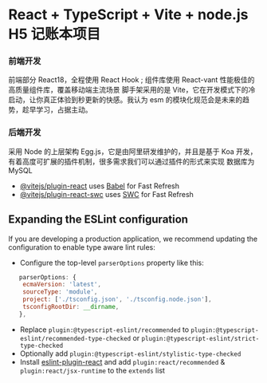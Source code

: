 # React + TypeScript + Vite + node.js H5 记账本项目

### 前端开发

前端部分 React18，全程使用 React Hook ;
组件库使用 React-vant 性能极佳的高质量组件库，覆盖移动端主流场景
脚手架采用的是 Vite，它在开发模式下的冷启动，让你真正体验到秒更新的快感。我认为 esm 的模块化规范会是未来的趋势，趁早学习，占据主动。

### 后端开发

采用 Node 的上层架构 Egg.js，它是由阿里研发维护的，并且是基于 Koa 开发，有着高度可扩展的插件机制，很多需求我们可以通过插件的形式来实现
数据库为 MySQL

- [@vitejs/plugin-react](https://github.com/vitejs/vite-plugin-react/blob/main/packages/plugin-react/README.md) uses [Babel](https://babeljs.io/) for Fast Refresh
- [@vitejs/plugin-react-swc](https://github.com/vitejs/vite-plugin-react-swc) uses [SWC](https://swc.rs/) for Fast Refresh

## Expanding the ESLint configuration

If you are developing a production application, we recommend updating the configuration to enable type aware lint rules:

- Configure the top-level `parserOptions` property like this:

```js
   parserOptions: {
    ecmaVersion: 'latest',
    sourceType: 'module',
    project: ['./tsconfig.json', './tsconfig.node.json'],
    tsconfigRootDir: __dirname,
   },
```

- Replace `plugin:@typescript-eslint/recommended` to `plugin:@typescript-eslint/recommended-type-checked` or `plugin:@typescript-eslint/strict-type-checked`
- Optionally add `plugin:@typescript-eslint/stylistic-type-checked`
- Install [eslint-plugin-react](https://github.com/jsx-eslint/eslint-plugin-react) and add `plugin:react/recommended` & `plugin:react/jsx-runtime` to the `extends` list
